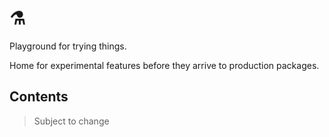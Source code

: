 # :alembic:

Playground for trying things.

Home for experimental features before they arrive to production packages.

## Contents

> Subject to change
